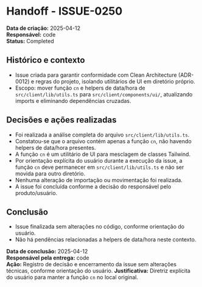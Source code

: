 # Handoff - ISSUE-0250

**Data de criação:** 2025-04-12  
**Responsável:** code  
**Status:** Completed

## Histórico e contexto

- Issue criada para garantir conformidade com Clean Architecture (ADR-0012) e regras do projeto, isolando utilitários de UI em diretório próprio.
- Escopo: mover função `cn` e helpers de data/hora de `src/client/lib/utils.ts` para `src/client/components/ui/`, atualizando imports e eliminando dependências cruzadas.

## Decisões e ações realizadas

- Foi realizada a análise completa do arquivo `src/client/lib/utils.ts`.
- Constatou-se que o arquivo contém apenas a função `cn`, não havendo helpers de data/hora presentes.
- A função `cn` é um utilitário de UI para mesclagem de classes Tailwind.
- Por orientação explícita do usuário durante a execução da issue, a função `cn` deve permanecer em `src/client/lib/utils.ts` e não ser movida para outro diretório.
- Nenhuma alteração de importação ou movimentação foi realizada.
- A issue foi concluída conforme a decisão do responsável pelo produto/usuário.

## Conclusão

- Issue finalizada sem alterações no código, conforme orientação do usuário.
- Não há pendências relacionadas a helpers de data/hora neste contexto.

**Data de conclusão:** 2025-04-12  
**Responsável pela entrega:** code  
**Ação:** Registro de decisão e encerramento da issue sem alterações técnicas, conforme orientação do usuário.
**Justificativa:** Diretriz explícita do usuário para manter a função `cn` no local original.
